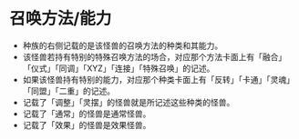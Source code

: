 # 召唤方法/能力

* 种族的右侧记载的是该怪兽的召唤方法的种类和其能力。
* 该怪兽若持有特别的特殊召唤方法的场合，对应那个方法卡面上有「融合」「仪式」「同调」「XYZ」「连接」「特殊召唤」的记述。
* 如果该怪兽持有特别的能力，对应那个种类卡面上有「反转」「卡通」「灵魂」「同盟」「二重」的记述。
* 记载了「调整」「灵摆」的怪兽就是所记述这些种类的怪兽。
* 记载了「通常」的怪兽是通常怪兽。
* 记载了「效果」的怪兽是效果怪兽。

